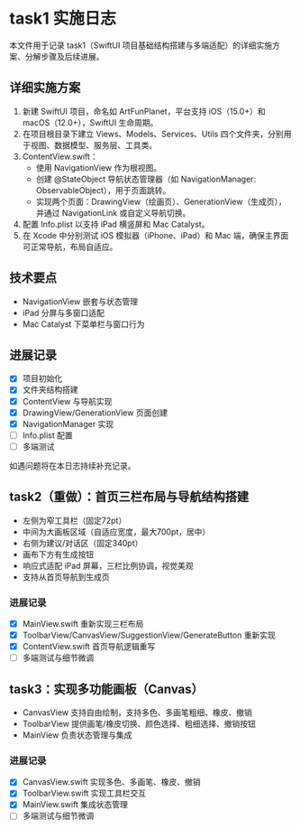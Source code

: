 # task1 实施日志

本文件用于记录 task1（SwiftUI 项目基础结构搭建与多端适配）的详细实施方案、分解步骤及后续进展。

## 详细实施方案

1. 新建 SwiftUI 项目，命名如 ArtFunPlanet，平台支持 iOS（15.0+）和 macOS（12.0+），SwiftUI 生命周期。
2. 在项目根目录下建立 Views、Models、Services、Utils 四个文件夹，分别用于视图、数据模型、服务层、工具类。
3. ContentView.swift：
   - 使用 NavigationView 作为根视图。
   - 创建 @StateObject 导航状态管理器（如 NavigationManager: ObservableObject），用于页面跳转。
   - 实现两个页面：DrawingView（绘画页）、GenerationView（生成页），并通过 NavigationLink 或自定义导航切换。
4. 配置 Info.plist 以支持 iPad 横竖屏和 Mac Catalyst。
5. 在 Xcode 中分别测试 iOS 模拟器（iPhone、iPad）和 Mac 端，确保主界面可正常导航，布局自适应。

## 技术要点
- NavigationView 嵌套与状态管理
- iPad 分屏与多窗口适配
- Mac Catalyst 下菜单栏与窗口行为

## 进展记录
- [x] 项目初始化
- [x] 文件夹结构搭建
- [x] ContentView 与导航实现
- [x] DrawingView/GenerationView 页面创建
- [x] NavigationManager 实现
- [ ] Info.plist 配置
- [ ] 多端测试

如遇问题将在本日志持续补充记录。

## task2（重做）：首页三栏布局与导航结构搭建
- 左侧为窄工具栏（固定72pt）
- 中间为大画板区域（自适应宽度，最大700pt，居中）
- 右侧为建议/对话区（固定340pt）
- 画布下方有生成按钮
- 响应式适配 iPad 屏幕，三栏比例协调，视觉美观
- 支持从首页导航到生成页

### 进展记录
- [x] MainView.swift 重新实现三栏布局
- [x] ToolbarView/CanvasView/SuggestionView/GenerateButton 重新实现
- [x] ContentView.swift 首页导航逻辑重写
- [ ] 多端测试与细节微调 

## task3：实现多功能画板（Canvas）
- CanvasView 支持自由绘制，支持多色、多画笔粗细、橡皮、撤销
- ToolbarView 提供画笔/橡皮切换、颜色选择、粗细选择、撤销按钮
- MainView 负责状态管理与集成

### 进展记录
- [x] CanvasView.swift 实现多色、多画笔、橡皮、撤销
- [x] ToolbarView.swift 实现工具栏交互
- [x] MainView.swift 集成状态管理
- [ ] 多端测试与细节微调 
